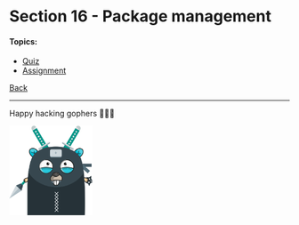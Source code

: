 # Section 16 - Package management

#### Topics:

- [Quiz](https://github.com/steevehook/udemy-go101/blob/master/section_16-package-management/quiz)
- [Assignment](https://github.com/steevehook/udemy-go101/blob/master/section_16-package-management/assignment)

[Back](https://github.com/steevehook/udemy-go101)

---

Happy hacking gophers 🚀🚀🚀

<img src="https://github.com/steevehook/udemy-go101/raw/master/udemy-go101.svg?sanitize=true" width="150px"/>

